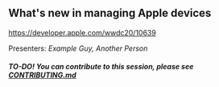 ## What's new in managing Apple devices

https://developer.apple.com/wwdc20/10639

Presenters: _Example Guy, Another Person_

##### TO-DO! You can contribute to this session, please see [CONTRIBUTING.md](CONTRIBUTING.md)

